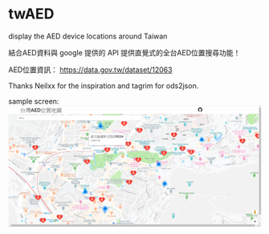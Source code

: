 # twAED
display the AED device locations around Taiwan

結合AED資料與 google 提供的 API
提供直覺式的全台AED位置搜尋功能！

AED位置資訊： https://data.gov.tw/dataset/12063

Thanks Neilxx for the inspiration and tagrim for ods2json.

sample screen:
![alt text](https://github.com/morchaos/twAED/blob/master/screen.png)
